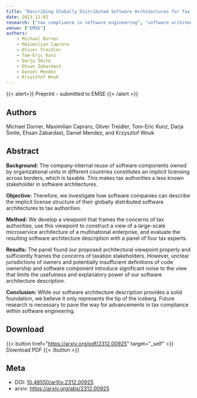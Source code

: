 ```yaml
---
title: "Describing Globally Distributed Software Architectures for Tax Compliance"
date: 2023-12-01
research: ["tax compliance in software engineering", "software architecture"]
venue: ["EMSE"]
authors:
    - Michael Dorner
    - Maximilian Capraro
    - Oliver Treidler
    - Tom-Eric Kunz
    - Darja Šmite
    - Ehsan Zabardast
    - Daniel Mendez
    - Krzysztof Wnuk
---
```


{{< alert>}}
Preprint - submitted to EMSE
{{< /alert >}}

## Authors

Michael Dorner, Maximilian Capraro, Oliver Treidler, Tom-Eric Kunz, Darja Šmite, Ehsan Zabardast, Daniel Mendez, and Krzysztof Wnuk

## Abstract

**Background:** The company-internal reuse of software components owned by organizational units in different countries constitutes an implicit licensing across borders, which is taxable. This makes tax authorities a less known stakeholder in software architectures.

**Objective:** Therefore, we investigate how software companies can describe the implicit license structure of their globally distributed software architectures to tax authorities.

**Method:** We develop a viewpoint that frames the concerns of tax authorities, use this viewpoint to construct a view of a large-scale microservice architecture of a multinational enterprise, and evaluate the resulting software architecture description with a panel of four tax experts.

**Results:** The panel found our proposed architectural viewpoint properly and sufficiently frames the concerns of taxation stakeholders. However, unclear jurisdictions of owners and potentially insufficient definitions of code ownership and software component introduce significant noise to the view that limits the usefulness and explanatory power of our software architecture description.

**Conclusion:** While our software architecture description provides a solid foundation, we believe it only represents the tip of the iceberg. Future research is necessary to pave the way for advancements in tax compliance within software engineering.

## Download

{{< button href="https://arxiv.org/pdf/2312.00925" target="_self" >}}
Download PDF
{{< /button >}}

## Meta

- DOI: [10.48550/arXiv.2312.00925](https://doi.org/10.1109/MS.2023.3346646)
- arxiv: https://arxiv.org/abs/2312.00925
